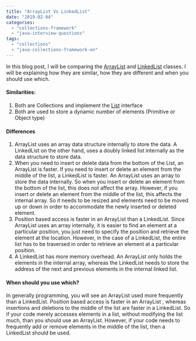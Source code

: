 ```yaml
---
title: "ArrayList Vs LinkedList"
date: "2019-02-04"
categories: 
  - "collections-framework"
  - "java-interview-questions"
tags: 
  - "collections"
  - "java-collections-framework-en"
---
```


In this blog post, I will be comparing the [ArrayList](https://docs.oracle.com/javase/7/docs/api/java/util/ArrayList.html) and [LinkedList](https://docs.oracle.com/javase/7/docs/api/java/util/LinkedList.html) classes. I will be explaining how they are similar, how they are different and when you should use which.

#### Similarities:

1. Both are Collections and implement the [List](https://docs.oracle.com/javase/7/docs/api/java/util/List.html) interface
2. Both are used to store a dynamic number of elements (Primitive or Object type)

#### Differences

1. ArrayList uses an array data structure internally to store the data. A LinkedList on the other hand, uses a doubly linked list internally as the data structure to store data.
2. When you need to insert or delete data from the bottom of the List, an ArrayList is faster. If you need to insert or delete an element from the middle of the list, a LinkedList is faster. An ArrayList uses an array to store the data internally. So when you insert or delete an element from the bottom of the list, this does not affect the array. However, if you insert or delete an element from the middle of the list, this affects the internal array. So it needs to be resized and elements need to be moved up or down in order to accommodate the newly inserted or deleted element.
3. Position based access is faster in an ArrayList than a LinkedList. Since ArrayList uses an array internally, it is easier to find an element at a particular position, you just need to specify the position and retrieve the element at the location. However, in the case of a LinkedList, the entire list has to be traversed in order to retrieve an element at a particular position.
4. A LinkedList has more memory overhead. An ArrayList only holds the elements in the internal array, whereas the LinkedList needs to store the address of the next and previous elements in the internal linked list.

#### When should you use which?

In generally programming, you will see an ArrayList used more frequently than a LinkedList. Position based access is faster in an ArrayList , whereas insertions and deletions to the middle of the list are faster in a LinkedList. So if your code merely accesses elements in a list, without modifying the list much, than you should use an ArrayList. However, if your code needs to frequently add or remove elements in the middle of the list, then a LinkedList should be used.
